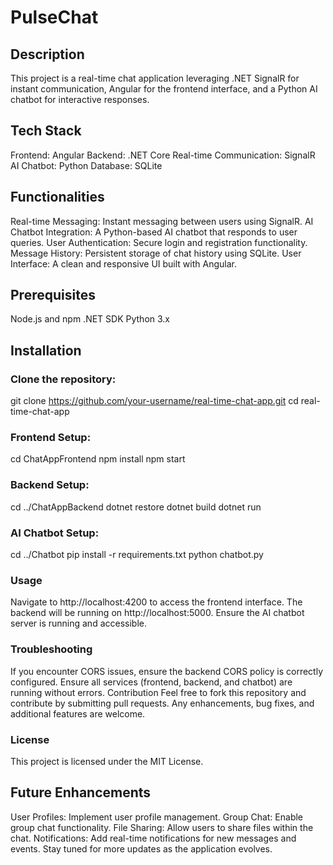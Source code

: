 # PulseChat

## Description
This project is a real-time chat application leveraging .NET SignalR for instant communication, Angular for the frontend interface, and a Python AI chatbot for interactive responses.

## Tech Stack
Frontend: Angular
Backend: .NET Core
Real-time Communication: SignalR
AI Chatbot: Python
Database: SQLite

## Functionalities
Real-time Messaging: Instant messaging between users using SignalR.
AI Chatbot Integration: A Python-based AI chatbot that responds to user queries.
User Authentication: Secure login and registration functionality.
Message History: Persistent storage of chat history using SQLite.
User Interface: A clean and responsive UI built with Angular.

## Prerequisites
Node.js and npm
.NET SDK
Python 3.x

## Installation

### Clone the repository:
git clone https://github.com/your-username/real-time-chat-app.git
cd real-time-chat-app

### Frontend Setup:
cd ChatAppFrontend
npm install
npm start

### Backend Setup:
cd ../ChatAppBackend
dotnet restore
dotnet build
dotnet run

### AI Chatbot Setup:
cd ../Chatbot
pip install -r requirements.txt
python chatbot.py

### Usage
Navigate to http://localhost:4200 to access the frontend interface.
The backend will be running on http://localhost:5000.
Ensure the AI chatbot server is running and accessible.

### Troubleshooting
If you encounter CORS issues, ensure the backend CORS policy is correctly configured.
Ensure all services (frontend, backend, and chatbot) are running without errors.
Contribution
Feel free to fork this repository and contribute by submitting pull requests. Any enhancements, bug fixes, and additional features are welcome.

### License
This project is licensed under the MIT License.

## Future Enhancements
User Profiles: Implement user profile management.
Group Chat: Enable group chat functionality.
File Sharing: Allow users to share files within the chat.
Notifications: Add real-time notifications for new messages and events.
Stay tuned for more updates as the application evolves.
